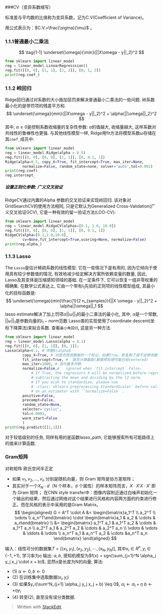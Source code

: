 ###CV（变异系数缩写）

标准差与平均数的比值称为变异系数，记为C.V(Coefficient of Variance)。

用公式表示为：$C.V.=\frac{\sigma}{\mu}$ 。

### 1.1.1普通最小二乘法
$$
\tag{1-1} \underset{\omega}{\min}{||X\omega - y||_2}^2
$$
```python
from sklearn import linear_model
reg = linear_model.LinearRegresssion()
reg.fit([[0, 0], [1, 1], [2, 2]], [0, 1, 2])
print(reg.coef_)
```
### 1.1.2 岭回归
Ridge回归通过对系数的大小施加惩罚来解决普通最小二乘法的一些问题. 岭系数最小化的是带罚项的残差平方和.
$$
\underset{\omega}{min}{||X\omega - y||_2}^2 + \alpha{||\omega||_2}^2
$$
其中, $\alpha \geq 0$是控制系数收缩量的复杂性参数: $\alpha$的值越大, 收缩量越大, 这样系数对共线性的鲁棒性也更强.
与其他线性模型一样, Ridge用fit方法将模型系数$\omega$存储在其`coef_`成员中:
```python
from sklearn import linear_model
reg = linear_model.Ridge(alpha = 0.5)
reg.fit([[0, 0], [0, 0], [1, 1]], [0, 0.1, 1])
Ridge(alpha=0.5, copy_X=True, fit_intercept=True, max_iter=None,
		normalize=False, random_state=none, solver='auto',tol=0.001)
print(reg.coef)
reg.intercept_
```
#####   设置正则化参数: 广义交叉验证
RidgeCV通过内置的Alpha 参数的交叉验证来实现岭回归.
该对象对GridSearchCV的使用方法相同, 只是它默认为Generalized Cross-Validation(广义交叉验证GCV), 它是一种有效的留一验证方法(LOO-CV):
```python
from sklearn import linear_model
reg = linear_model.RidgeCV(alphas=[0.1, 1.0, 10.0])
reg.fit([[0, 0], [0, 0], [1, 1]], [0, 0.1, 1])
RidgeCV(alpha=[0.1,1.0,10.0],
		cv=None,fit_intercept=True,scoring=None, normalize=False)
print(reg.alpha_)
```

### 1.1.3 Lasso
The `Lasso`是估计稀疏系数的线性模型. 它在一些情况下是有用的, 因为它倾向于使用具有较少参数值的情况, 有效地减少给定解决方案所依赖变量的数量, 因此, Lasso及其变体是压缩感知领域的基础. 在一定条件下, 它可以恢复一组非零权重的精确集.
在数学公式表达上, 它由一个带有$l_1$先验的正则项的线性模型组成, 其最小化的目标函数是:
$$
\underset{\omega}{min}\frac{1}{2 n_{samples}}{||X \omega - y||_2}^2 + \alpha||\omega||_1
$$
lasso estimate解决了加上罚项$\alpha||\omega||_1$的最小二乘法的最小化, 其中, $\alpha$是一个常数, $||\omega||_1$是参数向量的$l_1-norm$范数
Lasso类的实现使用了coordinate descent(坐标下降算法)来拟合系数. 查看`最小角回归`, 这是另一种方法.
```python
from sklearn import linear_model
reg = linear_model.Lasso(alpha = 0.1)
reg.fit([[0, 0], [1, 1]], [0, 1]);
Lasso(alpha=0.1, # 参数$\alpha$ 
		copy_X=True, # 对是否修改数据的一个标记，如果True，即复制了就不会修改数据
		fit_intercept=True, #  是否计算截距(数据预处理可能已经centered)
		max_iter=1000, # 迭代最多次数
		normalize=False,#   ignored when `fit_intercept` False.
      		# If True, the regressors X will be normalized before regression by
	       	# subtracting the mean and dividing by the l2-norm.
		    # If you wish to standardize, please use
	       	# :class:`sklearn.preprocessing.StandardScaler` before calling `fit`
		    # on an estimator with ``normalize=False``.
		positive=False, 
		precompt=False, 
		random_state=None,
		selector='cyclic', 
		tol=0.0001, 
		warm_start=False
		)
print(reg.predict([[1,1]])
```
对于较低级别的任务, 同样有用的是函数lasso_path, 它能够搜索所有可能路径上的值来计算函数.

### Gram矩阵
对称矩阵
欧氏空间半正定
-  如果  $v_1,v_2,…,v_n$  分别是随机向量，则 Gram 矩阵是协方差矩阵；
-   其实对于一个$X_N⋅d$（N 个样本，d 个属性）的样本矩阵而言，$X⋅X'X⋅X'$  即为 Gram 矩阵；
在CNN style transfer中：图像内容附近通过白噪声初始化一个输出的结果，然后通过网络对这个结果进行风格和内容两方面的约束进行修正。而在风格的表示中采用的是Gram Matrix。
$$
\begin{aligned}
G = A^T \cdot A &=
\begin{bmatrix}a_1^T \\ a_2^T \\ \vdots \\ a_n^T\end{bmatrix}  \cdot
\begin{bmatrix}a_1 & a_2 & \cdots & a_n\end{bmatrix} \\
&= \begin{bmatrix} 
		a_1^T a_1 & a_1^T a_2 & \cdots & a_1^T a_n  \\ 
		a_2^T	a_1 & a_2^T a_2 & \cdots & a_2^T a_n  \\
		\vdots & \vdots  & \ddots & \vdots \\
		a_n^T a_1  & a_n^T a_2 & \cdots &a_n^T a_n	
\end{bmatrix}
\end{aligned}
$$

输入：线性可分的数据集$T=[(x_1, y_1), (x_2, y_2), \cdots, (x_N, y_N)]$, 其中$x_i \in R^n, y_i \in \{-1, +1\}$, 学习率为$\eta$
输出: $a, b$, 感知机模型为$f(x) = sgn(\sum_{j=1}^N \alpha_j y_j x_j \cdot x + b)$, 显然$\alpha$是长度为N的向量;
算法:
+ (1) $\alpha \leftarrow 0, b \leftarrow 0$
+ (2) 在训练集中选取数据$(x_i, y_i)$
+ (3) 如果$y_i(\sum^N_{j=1} \alpha_j y_j  x_j + b) \leq 0$,
		$\alpha_i \leftarrow \alpha_i +  \eta$
		$b \leftarrow + \eta y_i$
+ (4) 转至(2), 直至没有误分类数据.
> Written with [StackEdit](https://stackedit.io/).
<!--stackedit_data:
eyJoaXN0b3J5IjpbMTExMTI4NjY5MiwtMTc0Mzk1MDY5OCwtMT
YxODI1MjcyMCw1NTk5OTU3NjgsLTIyNzU0Nzg2NSwtMTQyNDI5
MTgwMCw3NDE1NTkwMTksLTE0NDc3NzM1ODQsNzc3MjA2NjcxXX
0=
-->